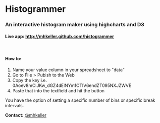 <h1>Histogrammer</h1>
<h3>An interactive histogram maker using highcharts and D3</h3>
<article>
	<h4>Live app: <a href="http://mhkeller.github.com/histogrammer" target="_blank">http://mhkeller.github.com/histogrammer</a></h4>
	<br/>
	<h4>How to:</h4>
	<ol>
		<li>Name your value column in your spreadsheet to "data"</li>
		<li>Go to File > Pubish to the Web</li>
		<li>Copy the key i.e. 0Aoev8mClJKw_dGZ4dElNYm1CTlV6endZT095NXJZWVE</li>
		<li>Paste that into the textfield and hit the button</li>
	</ol>
	<p>You have the option of setting a specific number of bins or specific break intervals.</p>
	<p><strong>Contact:</strong> <a href="http://www.twitter.com/mhkeller" target="_blank">@mhkeller</a></p>
</article>